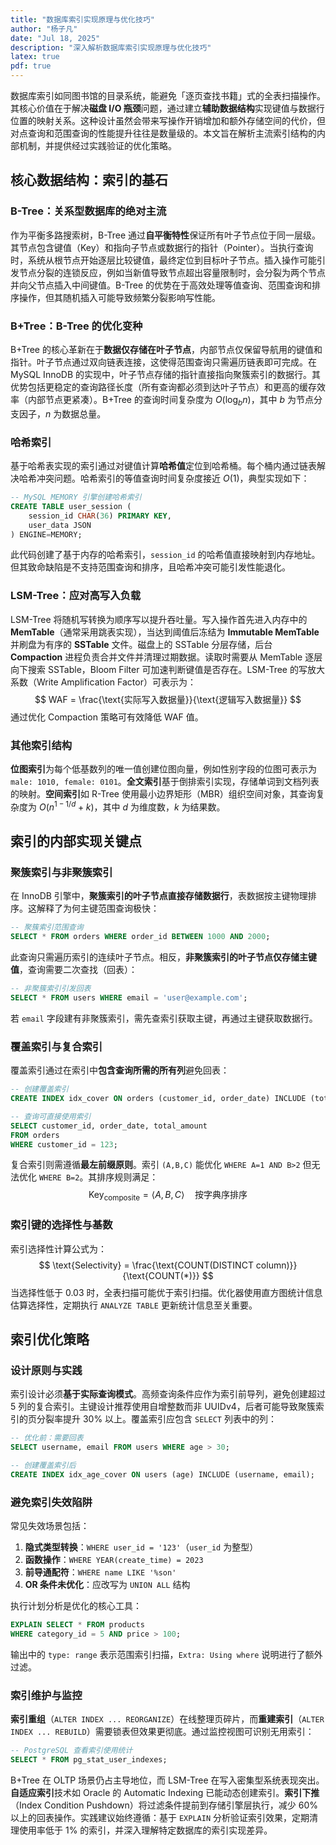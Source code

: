 ```yaml
---
title: "数据库索引实现原理与优化技巧"
author: "杨子凡"
date: "Jul 18, 2025"
description: "深入解析数据库索引实现原理与优化技巧"
latex: true
pdf: true
---
```


数据库索引如同图书馆的目录系统，能避免「逐页查找书籍」式的全表扫描操作。其核心价值在于解决**磁盘 I/O 瓶颈**问题，通过建立**辅助数据结构**实现键值与数据行位置的映射关系。这种设计虽然会带来写操作开销增加和额外存储空间的代价，但对点查询和范围查询的性能提升往往是数量级的。本文旨在解析主流索引结构的内部机制，并提供经过实践验证的优化策略。

## 核心数据结构：索引的基石
### B-Tree：关系型数据库的绝对主流
作为平衡多路搜索树，B-Tree 通过**自平衡特性**保证所有叶子节点位于同一层级。其节点包含键值（Key）和指向子节点或数据行的指针（Pointer）。当执行查询时，系统从根节点开始逐层比较键值，最终定位到目标叶子节点。插入操作可能引发节点分裂的连锁反应，例如当新值导致节点超出容量限制时，会分裂为两个节点并向父节点插入中间键值。B-Tree 的优势在于高效处理等值查询、范围查询和排序操作，但其随机插入可能导致频繁分裂影响写性能。

### B+Tree：B-Tree 的优化变种
B+Tree 的核心革新在于**数据仅存储在叶子节点**，内部节点仅保留导航用的键值和指针。叶子节点通过双向链表连接，这使得范围查询只需遍历链表即可完成。在 MySQL InnoDB 的实现中，叶子节点存储的指针直接指向聚簇索引的数据行。其优势包括更稳定的查询路径长度（所有查询都必须到达叶子节点）和更高的缓存效率（内部节点更紧凑）。B+Tree 的查询时间复杂度为 $O(\log_b n)$，其中 $b$ 为节点分支因子，$n$ 为数据总量。

### 哈希索引
基于哈希表实现的索引通过对键值计算**哈希值**定位到哈希桶。每个桶内通过链表解决哈希冲突问题。哈希索引的等值查询时间复杂度接近 $O(1)$，典型实现如下：
```sql
-- MySQL MEMORY 引擎创建哈希索引
CREATE TABLE user_session (
    session_id CHAR(36) PRIMARY KEY,
    user_data JSON
) ENGINE=MEMORY;
```
此代码创建了基于内存的哈希索引，`session_id` 的哈希值直接映射到内存地址。但其致命缺陷是不支持范围查询和排序，且哈希冲突可能引发性能退化。

### LSM-Tree：应对高写入负载
LSM-Tree 将随机写转换为顺序写以提升吞吐量。写入操作首先进入内存中的 **MemTable**（通常采用跳表实现），当达到阈值后冻结为 **Immutable MemTable** 并刷盘为有序的 **SSTable** 文件。磁盘上的 SSTable 分层存储，后台 **Compaction** 进程负责合并文件并清理过期数据。读取时需要从 MemTable 逐层向下搜索 SSTable，Bloom Filter 可加速判断键值是否存在。LSM-Tree 的写放大系数（Write Amplification Factor）可表示为：
$$
WAF = \frac{\text{实际写入数据量}}{\text{逻辑写入数据量}}
$$
通过优化 Compaction 策略可有效降低 WAF 值。

### 其他索引结构
**位图索引**为每个低基数列的唯一值创建位图向量，例如性别字段的位图可表示为 `male: 1010, female: 0101`。**全文索引**基于倒排索引实现，存储单词到文档列表的映射。**空间索引**如 R-Tree 使用最小边界矩形（MBR）组织空间对象，其查询复杂度为 $O(n^{1-1/d}+k)$，其中 $d$ 为维度数，$k$ 为结果数。

## 索引的内部实现关键点
### 聚簇索引与非聚簇索引
在 InnoDB 引擎中，**聚簇索引的叶子节点直接存储数据行**，表数据按主键物理排序。这解释了为何主键范围查询极快：
```sql
-- 聚簇索引范围查询
SELECT * FROM orders WHERE order_id BETWEEN 1000 AND 2000;
```
此查询只需遍历索引的连续叶子节点。相反，**非聚簇索引的叶子节点仅存储主键值**，查询需要二次查找（回表）：
```sql
-- 非聚簇索引引发回表
SELECT * FROM users WHERE email = 'user@example.com';
```
若 `email` 字段建有非聚簇索引，需先查索引获取主键，再通过主键获取数据行。

### 覆盖索引与复合索引
覆盖索引通过在索引中**包含查询所需的所有列**避免回表：
```sql
-- 创建覆盖索引
CREATE INDEX idx_cover ON orders (customer_id, order_date) INCLUDE (total_amount);

-- 查询可直接使用索引
SELECT customer_id, order_date, total_amount 
FROM orders 
WHERE customer_id = 123;
```
复合索引则需遵循**最左前缀原则**。索引 `(A,B,C)` 能优化 `WHERE A=1 AND B>2` 但无法优化 `WHERE B=2`。其排序规则满足：
$$
\text{Key}_{\text{composite}} = \langle A, B, C \rangle \quad \text{按字典序排序}
$$

### 索引键的选择性与基数
索引选择性计算公式为：
$$
\text{Selectivity} = \frac{\text{COUNT(DISTINCT column)}}{\text{COUNT(*)}}
$$
当选择性低于 0.03 时，全表扫描可能优于索引扫描。优化器使用直方图统计信息估算选择性，定期执行 `ANALYZE TABLE` 更新统计信息至关重要。

## 索引优化策略
### 设计原则与实践
索引设计必须**基于实际查询模式**。高频查询条件应作为索引前导列，避免创建超过 5 列的复合索引。主键设计推荐使用自增整数而非 UUIDv4，后者可能导致聚簇索引的页分裂率提升 30% 以上。覆盖索引应包含 `SELECT` 列表中的列：
```sql
-- 优化前：需要回表
SELECT username, email FROM users WHERE age > 30;

-- 创建覆盖索引后
CREATE INDEX idx_age_cover ON users (age) INCLUDE (username, email);
```

### 避免索引失效陷阱
常见失效场景包括：
1. **隐式类型转换**：`WHERE user_id = '123'`（`user_id` 为整型）
2. **函数操作**：`WHERE YEAR(create_time) = 2023` 
3. **前导通配符**：`WHERE name LIKE '%son'`
4. **OR 条件未优化**：应改写为 `UNION ALL` 结构

执行计划分析是优化的核心工具：
```sql
EXPLAIN SELECT * FROM products 
WHERE category_id = 5 AND price > 100;
```
输出中的 `type: range` 表示范围索引扫描，`Extra: Using where` 说明进行了额外过滤。

### 索引维护与监控
**索引重组**（`ALTER INDEX ... REORGANIZE`）在线整理页碎片，而**重建索引**（`ALTER INDEX ... REBUILD`）需要锁表但效果更彻底。通过监控视图可识别无用索引：
```sql
-- PostgreSQL 查看索引使用统计
SELECT * FROM pg_stat_user_indexes;
```

B+Tree 在 OLTP 场景仍占主导地位，而 LSM-Tree 在写入密集型系统表现突出。**自适应索引**技术如 Oracle 的 Automatic Indexing 已能动态创建索引。**索引下推**（Index Condition Pushdown）将过滤条件提前到存储引擎层执行，减少 60% 以上的回表操作。实践建议始终遵循：基于 `EXPLAIN` 分析验证索引效果，定期清理使用率低于 1% 的索引，并深入理解特定数据库的索引实现差异。

